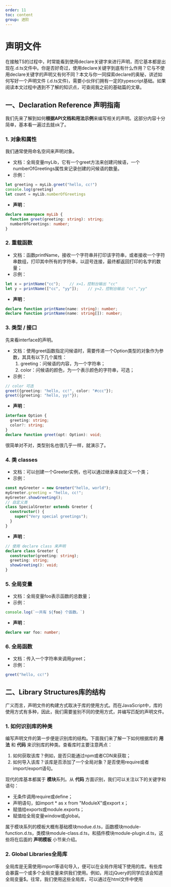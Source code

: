 ```yaml
---
order: 11
toc: content
group: 进阶
---
```


# 声明文件

在接触TS的过程中，时常能看到使用declare关键字来进行声明，而它基本都是出现在.d.ts文件中。你是否好奇过，使用declare关键字到底有什么作用？它与不使用declare关键字的声明又有何不同？本文与你一同探索declare的奥秘，讲述如何写好一个声明文件 (.d.ts文件)，需要小伙伴们拥有一定的typescript基础。如果阅读本文过程中遇到不了解的知识点，可查阅我之前的基础篇的文章。

## 一、Declaration Reference 声明指南
我们先来了解到如何**根据****API****文档和用法示例**来编写相关的声明。这部分内容十分简单，基本看一遍过去就ok了。

### 1. 对象和属性
我们通常使用命名空间来声明对象。

+ 文档：全局变量myLib，它有一个greet方法来创建问候语，一个numberOfGreetings属性来记录创建的问候语的数量。
+ 示例：

```typescript
let greeting = myLib.greet("hello, cc!")
console.log(greeting)
let count = myLib.numberOfGreetings
```

+ **声明**：

```typescript
declare namespace myLib {
  function greet(greeting: string): string;
  numberOfGreetings: number;
}
```

### 2. 重载函数
+ 文档：函数printName，接收一个字符串并打印该字符串，或者接收一个字符串数组，打印其中所有的字符串，以逗号连接，最终都返回打印的名字的数量；
+ 示例：

```typescript
let x = printName("cc");	// x=1，控制台输出 "cc"
let y = printName(["cc", "yy"]);	// y=2，控制台输出 "cc","yy"
```

+ **声明**：

```typescript
declare function printName(name: string): number;
declare function printName(name: string[]): number;
```

### 3. 类型 / 接口
先来看interface的声明。

+ 文档：使用greet函数指定问候语时，需要传递一个Option类型的对象作为参数，其具有以下几个属性：
    1. greeting：问候语的内容，为一个字符串；
    2. color：问候语的颜色，为一个表示颜色的字符串，可选；
+ 示例：

```typescript
// color 可选
greet({greeting: "hello, cc!", color: "#ccc"});
greet({greeting: "hello, yy!"});
```

+ **声明**：

```typescript
interface Option {
  greeting: string;
  color?: string;
}
declare function greet(opt: Option): void;
```

很简单对不对，类型别名也很几乎一样，就演示了。

### 4. 类 classes
+ 文档：可以创建一个Greeter实例，也可以通过继承来自定义一个类；
+ 示例：

```typescript
const myGreeter = new Greeter("hello, world");
myGreeter.greeting = "hello, cc!";
myGreeter.showGreeting();
// 自定义类
class SpecialGreeter extends Greeter {
  constructor() {
    super("Very special greetings");
  }
}
```

+ **声明**：

```typescript
// 使用 declare class 来声明
declare class Greeter {
  constructor(greeting: string);
  greeting: string;
  showGreeting(): void;
}
```

### 5. 全局变量
+ 文档：全局变量foo表示函数的总数量；
+ 示例：

```typescript
console.log(`一共有 ${foo} 个函数。`)
```

+ **声明**：

```typescript
declare var foo: number;
```

### 6. 全局函数
+ 文档：传入一个字符串来调用greet；
+ 示例：

```typescript
greet("hello, cc!")
```

## 二、Library Structures库的结构
广义而言，声明文件的构建方式取决于库的使用方式。而在JavaScript中，库的使用方式有多种，因此，我们需要鉴别不同的使用方式，并编写匹配的声明文件。

### 1. 如何识别库的种类
编写声明文件的第一步便是识别库的结构。下面我们来了解一下如何根据库的 **用法** 和 **代码** 来识别库的种类。查看库时主要注意两点：

1. 如何获取该库？例如，是否只能通过npm或者CDN来获取；
2. 如何导入该库？该库是否添加了一个全局对象？是否使用require或者import/export语句。

现代的库基本都属于 **模块**系列。从 **代码** 方面识别，我们可以关注以下的关键字和语句：

+ 无条件调用require或define；
+ 声明语句，如import * as x from "ModuleX"或export x；
+ 赋值给exports或module.exports；
+ 赋值给全局变量window或global。

属于模块系列的模板大概有基础模块modue.d.ts，函数模块module-function.d.ts，类模块module-class.d.ts，和插件模块module-plugin.d.ts，这些将在后面的 **声明模板** 小节来介绍。

### 2. Global Libraries全局库
全局库是无需使用import等语句导入，便可以在全局作用域下使用的库。有些库会暴露一个或多个全局变量来供我们使用。例如，用过jQuery的同学应该会知道全局变量$。往常，我们使用这些全局库，可以通过在html文件中使用<script scr="xxx">标签来提供相应全局变量。但是现在，许多流行的全局库都是当作通用模块化方案UMD的库来写的，且不容易与UMD区分开来。在编写全局库的声明文件之前，一定要确保它们实际上并不是UMD的库。

从 **代码** 层面识别全局库：

+ 全局作用域声明的变量、函数等；
+ 添加给window，global，globalThis等全局对象的属性，如window.xxx；
+ 存在于document等全局DOM变量上的属性；

### 3. UMD
UMD为通用模块化方案，采用该方案的库，既能用作模块（使用导入语句），也可以直接通过暴露的全局变量来使用。UMD模块会检查是否存在模块加载器环境。

```typescript
(function (root, factory) {
  if (typeof define === "function" && define.amd) {
    define(["libName"], factory);
  } else if (typeof module === "object" && module.exports) {
    module.exports = factory(require("libName"));
  } else {
    root.returnExports = factory(root.libName);
  }
}(this, function (b) {
  // xxx
})
```

UMD的库往往会在文件的顶层使用typeof define，typeof module，typeof window等来测试运行环境，如果我们看到使用了这些语句的，那么大概率就是UMD的库。文档中一般也会为使用require导入的注明 “Using in Node.js” ，为使用<script>标签来引入的注明"Using in the browser"。

## 三、Consuming Dependencies依赖处理
声明文件中可能需要用到各种相关的依赖，这里介绍如何导入这些依赖。

### 1. 对全局库的依赖
如果我们的编写的库，依赖于其它的全局库，可以使用 [三斜杠指令](https://juejin.cn/post/7075243725210779684)/// <reference types="xxx" />来引入。

```typescript
/// <reference types="someLib" />
function getThing(): someLib.something;
```

### 2. 对模块的依赖
如果我们的库依赖与其它模块，则使用import来导入该模块。

```typescript
import * as moment from "moment";
function getThing(): moment;
```

### 3. 对UMD库的依赖
对UMD库的依赖也分为全局库(以UMD方式构建的全局库) 和 UMD库。

如果我们的库依赖于UMD的全局库 ，也使用[三斜杠指令](https://juejin.cn/post/7075243725210779684)/// <reference types="xxx" />来引入。

```plain
/// <reference types="moment" />
function getThing(): moment;
```

如果依赖于其它的 **模块** 或者严格意义上的UMD**库** ，则使用import来导入。

```typescript
import * as someLib from "someLib";
```

**切勿使用三斜杠指令来引入****UMD****库**，因此，需要分清到底是使用了UMD方式的全局库，还是实际上的UMD库。

## 四、.d.ts 声明文件模板
这里介绍模块相关的.d.ts文件模板。声明模版是用于为库进行声明的，而不是起实际作用的库，真正起作用的是全局修改模块，而不是声明文件本身。

### (一) 模块基础声明模板	modules.d.ts
#### 1. 常见的CommonJs模式
直接上简单的栗子，如下导出一个常量和一个函数：

```typescript
const maxInterval = 12;
function getArrayLength(arr) {
  return arr.length;
}
module.exports = {
  getArrayLength,
  maxInterval,
};
```

则.d.ts声明文件可以如下编写：

```typescript
export function getArrayLength(arr: any[]): number;
export const maxInterval: 12;
```

可以看见，在.d.ts文件中导出的语法，和ES6语法相似。此外，也有**默认导出**。

在CommonJs中可以默认导出任何值。如下默认导出一个正则表达式：

```typescript
module.exports = /hello( world)?/;
```

则在.d.ts文件中，使用export default来进行默认导出。

```typescript
// xxx.d.ts
declare const helloWorld: RegExp;
export default helloWorld;
```

**在****CommonJs****中导出函数**比较特别，因为函数也是一个对象，可以给它添加属性。因此，CommonJs**导出的函数也会包含所添加的属性，但是****.d.ts****文件中需要分别描述**。

```typescript
function getArrayLength(arr) {
  return arr.length;
}
getArrayLength.maxInterval = 12;
module.exports = getArrayLength;	// 包含了getArrayLength.maxInterval属性
```

则在.d.ts文件中如下描述：

```typescript
// 分开导出
export default function getArrayLength(arr: any[]): number;
export const maxInterval: 12;
```

需要注意，在.d.ts文件中使用export default需要我们开启esModuleInterop: true ，如果无法开启，则只能使用旧语法export = xxx来代替。例如，上面的栗子用export = xxx语法来写：

```typescript
declare function getArrayLength(arr: any[]): number;
declare namespace getArrayLength {
  declare const maxInterval: 12;
}
export = getArrayLength;
```

#### 2. 各种导入方式的处理
我们知道，模块的导入有很多写法，如果要支持这些写法，那么我们的库需要做相应的处理。

```typescript
class FastifyInstance {}
function fastify() {
  return new FastifyInstance();
}
fastify.FastifyInstance = FastifyInstance;
// 允许使用 { fastify } 来导入
fastify.fastify = fastify;
// 提供严格的ES Module支持
fastify.default = fastify;
// 设置默认导出项
module.exports = fastify;
```

#### 3. 模块代码中的命名空间
当我们使用类ES6语法难以描述导出时，就可以使用命名空间来描述。如下，通过 [声明合并](https://juejin.cn/post/7073383136213598222) 来合并class和namespace，导出的class中可以访问namespace中暴露的成员。

```typescript
export class API {
  constructor(baseURL: string);
  getInfo(opts: API.InfoRequest): API.InfoResponse;
}
// 命名空间和类会被合并
declare namespace API {
  // 通过export关键字暴露的成员，可以在其它同名的namespace/class中访问
  export interface InfoRequest {
    id: string;
  }
  export interface InfoResponse {
    width: number;
    height: number;
  }
}
```

至于namespace在.d.ts文件中起什么作用，会在后面的 **深入理解** 小节中介绍。

#### 4. 可选的全局用法
使用export as namespace MyModule来声明，则在UMD上下文中，可在全局作用域下访问MyModule。

```typescript
export as namespace MyModule;
```

#### 5. 文件示例.d.ts
```typescript
// Type definitions for [~库的名字~] [~版本号(可选)~]
// Project: [~工程名字~]
// Definitions by: [~你的名字~] <[~你的主页链接~]>

/*~这是个示例，我们在写自己的声明文件时，应该重命名为：index.d.ts，
 *~并放在与模块名相同的名字的目录下，例如，模块名为 ModuleA，
 *~则此文件：ModuleA/index.d.ts
 */

/*~ 如果本模块是暴露了全局对象的UMD模块，
 *~ 则在此处进行全局库的声明，
 *~ 否则，删掉这个声明
 */
export as namespace myLib;

/*~ 如果本模块导出了函数，则声明如下 */
export function myFunction(a: string): string;
export function myOtherFunction(a: number): number;

/*~ 类型的声明如下 */
export interface SomeType {
  name: string;
  length: number;
  extras?: string[];
}
/*~ 使用const，let，var等关键字声明属性 */
export const myField: number;
```

#### 6. 库的目录结构
一个库往往由许多个模块组成，清晰的目录结构十分重要。例如，当我们的库包含如下模块时：

myLib

	+---- index.js 

	+---- foo.js

	+---- bar

		+---- index.js

		+---- baz.js

使用该库时，就有不同的导入：

```typescript
var a = require("myLib");
var b = require("myLib/foo");
var c = require("myLib/bar");
var d = require("myLib/bar/baz");
```

则相应的，我们的声明文件应该在如下的目录结构中：

@types/myLib 

	+---- index.d.ts

	+---- foo.d.ts

	+---- bar

		+---- index.d.ts

		+---- baz.d.ts

#### 7. 类型文件测试
+ 如果我们希望自己的库提交到DefinitelyTyped供所有人使用，则需要做如下操作：
    1. 在node_modules/@types/[libname]处创建新的文件夹；
    2. 在该文件夹下创建一个index.d.ts文件，并将上面的参考示例复制进去；
    3. 根据我们对模块使用中断的地方，来把index.d.ts填充完整；
    4. 当index.d.ts文件填充至满意时，下载[DefinitelyTyped/DefinitelyTyped](https://link.juejin.cn?target=https%3A%2F%2Fgithub.com%2FDefinitelyTyped)]并按README的指导来操作。
+ 其它情况，例如只需要在自己的项目中使用，则只需做一些简单操作：
    1. 在项目根目录下创建一个[libname].d.ts文件；
    2. 在该文件中添加declare module "[libname]" { }；
    3. 将参考示例复制到"{ }"中，并根据模块中断的地方进行填充至满意。

### (二) 模块插件声明模板 module-plugin.d.ts
举个栗子，有时候我们想拓展其它库的功能。

```typescript
import { greeter } from "super-greeter";
// 平常的Greeter API
greeter(2);
greeter("Hello world");
// hyper-super-greeter是我们拓展后得到的库，提供了拓展API
import "hyper-super-greeter";
// 拓展API
greeter.hyperGreet();
```

假设super-greeter的定义如下：

```typescript
/*~ 演示通过函数签名来进行函数重载 */
export interface GreeterFunction {
  (name: string): void
  (time: number): void
}
/*~ 演示函数的导出 */
export const greeter: GreeterFunction;
```

则hyper-super-greeter作为插件模块，拓展super-greeter的API，其定义为：

```typescript
// Type definitions for [~库的名字~] [~版本号(可选)~]
// Project: [~工程名字~]
// Definitions by: [~你的名字~] <[~你的主页链接~]>

/*~这是个模块插件示例，我们在写自己的声明文件时，应该重命名为：index.d.ts，
 *~并放在与模块名相同的名字的目录下，例如，模块名为 hyper-super-greeter，
 *~则此文件：hyper-super-greeter/index.d.ts
 */

/*~ 导入要继承的模块 */
import { greeter } from "super-greeter";
/*~ 导出模块，其名称需要和导入的模块名称相同，
 *~ 如此，便对原模块的API进行了拓展
 */
export module "super-greeter" {
  export interface GreeterFunction {
    /** Greets even better! */
    hyperGreet(): void;
  }
}
```

依照官方文档给出的示例，在vscode中进行编辑，却发现对export关键字报错：'export' modifier cannot be applied to ambient modules and module augmentations since they are always visible。此外，我无需进行import "hyper-super-greeter"，就可以直接调用greeter.hyperGreet()，这和说好的不一样！先埋个坑，等解决了回来更新，如果有知道如何解决的同学，还望不吝赐教。

### (三) 模块类 声明模板
在模块中声明类，为了能使模块类按UMD方式导入和按 **模块** 方式导入，需要分别处理。

```typescript
// Type definitions for [~库的名字~] [~版本号，可选~]
// Project: [~工程名字~]
// Definitions by: [~你的名字~] <[~你的主页链接~]>
/*~ 这是个模块类的示例.
 *~ 记得重命名为 index.d.ts 并放在与模块名同名的文件夹下！
 *~ 你如，你编写的模块名为 "super-greeter", 
 *~ 则这个文件的路径为 'super-greeter/index.d.ts'
 */
// 注意，ES6 模块 不能直接导出 类 对象.
// 本模块应该按照CommonJs风格来导入:
//   import x = require('[~THE MODULE~]');
//
// 或者，如果开启了 --allowSyntheticDefaultImports 或
// --esModuleInterop , 则本模块也支持默认导入：
//   import x from '[~THE MODULE~]';
//
/*~ 如果这是个UMD模块，且暴露了一个全局变量 'myGreeter' 用来在模块加载器环境之外来加载本模块，
 *~ 则在这里声明这个全局变量，
 *~ 否则删除这个声明.
 */
export as namespace MyGreeter;
/*~ 导出类构造函数
 */
export = Greeter;
/*~ 编写类的属性和方法 */
declare class Greeter {
  constructor(customGreeting?: string);
  greet: void;
  myMethod(opts: MyClass.MyClassMethodOptions): number;
}
/*~ 如果想要导出相关的类型，则可以写在这里。
 *~
 *~ 需要注意，如果导出了这个命名空间，
 *~ 除非启用了 --esModuleInterop，
 *~ 则本模块不能正确地作为命名空间对象来导入：
 *~   import * as x from '[~THE MODULE~]'; // 错误
 */
declare namespace MyClass {
  export interface MyClassMethodOptions {
    width?: number;
    height?: number;
  }
}
```

### (四) 模块函数 声明模板
在模块中声明函数，为了能使模块类按UMD方式导入和按 **模块** 方式导入，需要分别处理。

```typescript
// Type definitions for [~库的名字~] [~版本号，可选~]
// Project: [~工程名字~]
// Definitions by: [~你的名字~] <[~你的主页链接~]>
/*~ 这是个模块函数的模板，
 *~ 记得重命名为 index.d.ts 并置于与模块同名的的文件夹下，
 *~ 例如，模块名为 "super-greeter", 
 *~ 则本文件的路径为 'super-greeter/index.d.ts'
 */
// 注意，ES6 模块不能直接导出类对象，因此，
// 本文件应该使用CommonJs风格来导入:
//   import x = require('[~THE MODULE~]');
//
// 或者, 如果启用了 --allowSyntheticDefaultImports 或 --esModuleInterop ，
// 则也可以使用默认导入:
//   import x from '[~THE MODULE~]';
//
/*~ 如果这是个暴露了全局变量"myFuncLib"的UMD模块，
 *~ 则在这里声明该全局变量，
 *~ 否则，删除此声明
 */
export as namespace myFuncLib;
/*~ 这里声明导出的对象
 */
export = Greeter;
/*~ 演示如何声明多个函数重载 */
declare function Greeter(name: string): Greeter.NamedReturnType;
declare function Greeter(length: number): Greeter.LengthReturnType;
/*~ 如果要导出相应的类型，则在这里进行声明，
 *~ 通常来说，我们会在这里声明函数返回值的类型，示例如下
 *~
 *~ 注意，一旦声明了这个命名空间, 除非启用了 --esModuleInterop ， 
 *~ 否则模块将无法正确按照命名空间对象来导入：
 *~   import * as x from '[~THE MODULE~]'; // 错误!
 */
declare namespace Greeter {
  export interface LengthReturnType {
    width: number;
    height: number;
  }
  export interface NamedReturnType {
    firstName: string;
    lastName: string;
  }
  /*~ 如果函数本身具有属性，则在这里进行声明，
   *~ 本声明表示如下操作是ok的:
   *~   import f = require('super-greeter');
   *~   console.log(f.defaultName);
   */
  export const defaultName: string;
  export let defaultLength: number;
}
```

### (五) 全局声明文件 Global.d.ts
**全局声明的库可以无需导入便能使用**。在 **二、库的结构** 中提到，如今很多流行的全局库都采用UMD的方式来编写，且不易与实际上的UMD库区分开来，也提到了如何从代码层面识别全局库。我们在编写全局库的声明文件时，务必要保证这不是一个UMD的库。

如下给出一个全局库的声明模板：

```typescript
// Type definitions for [~库的名字~] [~版本号，可选~]
// Project: [~工程名~]
// Definitions by: [~汝名~] <[~你的主页链接~]>
/*~ 如果这个库可以直接进行调用（类似模块函数）,
 *~ 则在此声明调用签名，
 *~ 否则，移除这一段。
 */
declare function myLib(a: string): string;
declare function myLib(a: number): number;
/*~ 如果希望这个库的名字可以作为有效的类型名,
 *~ 则在此处编写，
 *~ 否则可移除本段。
 *~
 *~ 如下示例将允许我们定义变量 'var x: myLib';
 */
interface myLib {
  name: string;
  length: number;
  extras?: string[];
}
/*~ 如果这个库暴露的全局变量上有其它属性,
 *~ 则在这里进行声明.
 *~ 当然也要声明相应的类型(接口或类型别名)。
 */
declare namespace myLib {
  //~ 变量，'myLib.timeout = 50;'
  let timeout: number;
  //~ 常量
  const version: string;
  //~ 命名空间中嵌套类，可以通过new来创建：'let c = new myLib.Cat(42)'
  //~ 或者引用其构造函数，如：'function f(c: myLib.Cat) { ... }
  class Cat {
    constructor(n: number);
    //~ 类的只读实例属性
    readonly age: number;
    //~ 类的实例方法
    purr(): void;
  }
  //~ 使用interface声明包含的类型，使得如下操作是ok的：
  //~   'var s: myLib.CatSettings = { weight: 5, name: "Maru" };'
  interface CatSettings {
    weight: number;
    name: string;
    tailLength?: number;
  }
  //~ 使用类型别名来声明类型：
  type VetID = string | number;
  //~ 声明方法，本示例可以通过如下方式调用：
  //~ 'myLib.checkCat(c)' or 'myLib.checkCat(c, v);'
  function checkCat(c: Cat, s?: VetID);
}
```

我们可以看到区别，全局库都是使用的declare而不是export，因此其声明的库无需导入，全局可用。

### (六) 全局修改模块
全局修改模块用于在导入时更改全局范围内现有的值。例如，可能存在某个全局修改模块gLib，在导入该模块时给Object.prototype添加成员。由于运行时可能存在的冲突，这个模式有一定的危险性，不过我们依然可以为其编写声明。

+ 识别全局修改模块

全局修改模块很好识别，它们往往了类似于全局插件，不过需要使用require来导入，使其作用生效。

其用法示例可能类似如下所示：

```typescript
// 使用require导入，但是一般不会用到返回值，即unused后续一般不会使用。
var unused = require("magic-string-time");
/* 或者不赋值给某个变量，而直接require */
require("magic-string-time");
var x = "hello, world";
// 导入时为某个内置类型添加了新的方法，
// 如这里给字符串类型添加了startsWithHello方法，因此这里可以直接使用
console.log(x.startsWithHello());
```

+ 全局模块 声明模板：

再次强调，声明模版是用于为库进行声明的，而不是起实际作用的库，真正起作用的是全局修改模块，而不是声明文件本身。

```typescript
// Type definitions for [~库的名字~] [~版本号，可选~]
// Project: [~工程名~]
// Definitions by: [~汝名~] <[~主页链接~]>
/*~ 这是个全局修改模块的模板，本文件应该被重命名为 index.d.ts
 *~ 并置于与模块同名的文件夹下，
 *~ 例如，模块名为 "super-greeter", 
 *~ 则本文件路径为 'super-greeter/index.d.ts'
 */
/*~ 注意，如果你的全局修改模块可以直接调用或者用作构造函数，
 *~ 则应在此结合模块函数或者模块类的模板文件。
 */
declare global {
  /*~ 此处声明的成员将被置于全局global命名空间中，
   *~ 或用于增强该命名空间中已有的成员。
   */
  interface String {
    fancyFormat(opts: StringFormatOptions): string;
  }
}
/*~ 如果你的模块需要导出值或者类型，照常写就ok */
export interface StringFormatOptions {
  fancinessLevel: number;
}
/*~ 例如声明一个方法 */
export function doSomething(): void;
/*~ 如果你的模块啥也不导出，则写下面这句话，否则，删掉这句话 */
export {};
```

## 五、注意事项
1. 不要使用String，Number，Boolean，Object，Symbol来作为类型，相应的，应该使用string，number，boolean，object，symbol，但是其它的**诸如****Array****等，却可以使用**；
2. 使用泛型时，应确保每个泛型参数都有使用，**不应该存在未使用的泛型参数**；
3. **不要使用****any****类型，如果有需要，应使用****unknown****替代**；
4. 无返回值的回调函数，其返回值类型不应使用any，而应使用void；
5. 回调函数避免存在可选参数；
6. 避免写仅有参数不同的回调函数的重载；
7. 明确的函数重载应置于泛型函数重载之前；
8. 避免写仅有尾随参数不同的函数重载，相应地，使用可选参数来替代；
9. 在只有一个参数是联合类型时，不要使用函数重载，而应使用联合类型；

## 六、深入
本小节介绍编写拥有友好的API的复杂声明文件。

### (一) 核心概念
理解这些核心概念，就能了解如何编写任何形状的声明。

#### 1. 类型 Types
在看本文之前，应该已经理解了在TS中什么是类型，什么是值。这里就不再赘述。如果还不太了解类型和值，可以参考我之前的文章 [声明合并](https://juejin.cn/post/7073383136213598222) 。

#### 2. 值	Values
同上。

#### 3. 命名空间 Namepaces
值和类型都可以存在于命名空间中。关于命名空间，也可以参考我之前的文章 [Namepaces](https://juejin.cn/post/7074880866341617694) 。

### (二) 简单组合：一个名字，多种含义
一个名字A，可以对应最多三种含义：类型、值 和 命名空间。使用该名字的上下文决定了名字当时的解释含义。例如，在let m: A.A = A中，出现的第一个A是命名空间，第二个A是类型，第三个A是值。

#### 1. 内置组合
可以参考我之前的文章 [声明合并](https://juejin.cn/post/7073383136213598222) ，有些声明能同时创建值、类型、命名空间中的两者。例如，class A {}声明可以同时创建一个值A和一个同名的类型A。值A表示类，可以通过new A()来创建实例。类型A表示new A()创建的实例的类型。

#### 2.自定义组合
此外，也可以根据需要自定义值、类型、命名空间之间的组合。

### (三) 高级组合
有些种类的声明可以跨声明组合。例如，class A {}和interface A {}可以共存，两者相互对类型A进行扩充。值、类型 和 命名空间 的表现有所不同：

+ 对于值，会和其它同名的值发生冲突，除非是由命名空间创建的值；
+ 对于类型，如果是有类型别名type A = xxx创建的，则会产生冲突；
+ 对于命名空间，永远不会有冲突。

下面通过示例来进行一些演示，也可以参考我之前的文章 [声明合并](https://juejin.cn/post/7073383136213598222) 。

#### 1. 通过interface来添加类型的成员
可以使用同名的interface来添加属性。

```typescript
interface Foo {
  x: number;
}
// 同名的interface，用来添加属性y
interface Foo {
  y: number;
}
let a: Foo = ...;
console.log(a.x + a.y); // 即具有x属性，又具有y属性
```

class和interface创建的同名类型，也可以相互拓展属性：

```typescript
class Foo {
  x: number;
}
// 使用interface来为类型Foo添加属性y
interface Foo {
  y: number;
}
let a: Foo = ...;
console.log(a.x + a.y); // OK
```

注意，不能使用类型别名type Foo = {y: number}来添加属性，而应该使用interface，因为类型别名声明同名类型会引起冲突。

#### 2. 使用namespace来添加成员
namespace可以用来添加类型、值或者命名空间的成员；但是命名空间namespace X {}不会创建类型X，只会创建一个值X和一个命名空间X。

```typescript
class C {}
namespace C {
  // 通过namespace给值C添加成员x
  export let x: number;
  // 通过namespace给类型C添加类型成员CC
  export interface CC {
    name: string;
  }
}
let y = C.x; // OK
let yy: C.CC; // ok
```

可以看到，命名空间是用来扩充已有的类型、值或者命名空间的强大工具。我们可以写出更多有趣的组合(尽管现实上很难遇见这种需求)：

```typescript
namespace X {
  export interface Y {}
  export class Z {}
}
// 通过namespace来扩充
namespace X {
  // 添加一个与已有类型同名的值
  export var Y: number;
  // 嵌套一个namespace来对之前同名的class做扩充
  export namespace Z {
    export class C {}
  }
}
type X = string;	// ok
const x1 = new X.Z();	// ok
const x2 = new X.Z.C();	// ok
```

## 七、发版
既然跟着我一起写好了自己的声明文件，现在是时候了解一下如何把自己的类型声明包发布到npm上啦。发版类型声明有两个途径：

1. 与相应的npm包绑定；
2. 发版到npm上的 [@types organization](https://link.juejin.cn?target=https%3A%2F%2Fwww.npmjs.com%2F~types) 。

如果我们的类型声明是基于自己的包的源代码生成的，那么最好是绑定到相应的npm包中进行发布；否则，推荐发版到npm上的@types机构。

### (一) 绑定到npm包的源代码中发布
#### 1. 设置types属性
如果我们的包里有main.js文件，则需要在package.json中指示，且设置types属性来指定包里相应的声明文件：

```typescript
{
  "name": "awesome",
    "author": "Vandelay Industries",
    "version": "1.0.0",
    "main": "./lib/main.js",
    "types": "./lib/main.d.ts"
}
```

其中，**types****字段名也可以用****typings****来替代**，两者同义。此外，如果我们的main声明文件的名字为index.d.ts，且位于包的根目录下（在index.js旁边），则也可以不设置types属性，但是建议添加该属性。

#### 2. 依赖
所有声明的依赖应该在package.json的dependencies属性中注明，例如：

```typescript
{
  "name": "browserify-typescript-extension",
    "author": "Vandelay Industries",
    "version": "1.0.0",
    "main": "./lib/main.js",
    "types": "./lib/main.d.ts",
    "dependencies": {
    "browserify": "latest",
      "@types/browserify": "latest",
      "typescript": "next"
  }
}
```

可以看见，browserify-typescript-extension依赖于browserify和typescript这两个包。browserify包的源代码没有和相应的声明文件绑定，因此需要额外依赖于@types/browserify来提供声明；而typescript包的源代码中已有相应的声明文件，因此无需额外@types包。

注意这里使用的是dependencies字段而不是devDependencies字段，因此browserify-typescript-extension每个用户都需要有dependencies里的包。

#### 3. 红线！！
在声明文件中不要使用/// <reference path="..." />，而应使用/// <reference types="..." />来替代。

如果我们的类型声明依赖于其它的包：

+ 不要将其与我们的文件内容合并，保持各个文件独立；
+ 不要将其声明复制到我们的包中；
+ 如果该依赖没有打包其类型声明文件，则我们可以依赖于npm的类型声明包。

#### 4. 指定TypeScript版本：typesVersions字段
TypeScript打开一个package.json文件来查看需要读取的内容时，首先注意到的就是typesVersions字段，我们可以通过该字段指定要求的TS版本。

例如，下面的栗子中，如果符合要求，则该包的import导入会解析为/node_modules/package-name/ts3.1/index.d.ts文件，如果当前TS版本不合要求，则会回落到types字段指定的文件。

```typescript
{
  "name": "package-name",
    "version": "1.0.0",
    "types": "./index.d.ts",
    "typesVersions": {
    ">=3.1": { "*": ["ts3.1/*"] }
  }
}
```

#### 5. 文件重定向
上面的栗子演示了整个文件夹下的内容的分辨，如果指向指定单个文件时，可以确切地传入该文件名。

```typescript
{
  "name": "package-name",
    "version": "1.0.0",
    "types": "./index.d.ts",
    "typesVersions": {
    "<4.0": { "index.d.ts": ["index.v3.d.ts"] }
  }
}
```

当TS版本低于4.0时，import导入会解析为index.v3.d.ts，否则解析为@types属性指定的index.d.ts。

#### 6. 多个字段
typeVersions属性可以包含多个字段，来明确不同的TS版本，但是要注意顺序，越是明确的版本，书写位置就越是靠前，否则将无法生效。

```typescript
{
  "name": "package-name",
    "version": "1.0",
    "types": "./index.d.ts",
    "typesVersions": {
    ">=3.2": { "*": ["ts3.2/*"] },
    ">=3.1": { "*": ["ts3.1/*"] }
  }
}
```

例如，以下的书写顺序是无效的：

```typescript
{
  "name": "package-name",
    "version": "1.0",
    "types": "./index.d.ts",
    "typesVersions": {
    // 这个书写顺序无效
    ">=3.1": { "*": ["ts3.1/*"] },
    ">=3.2": { "*": ["ts3.2/*"] }
  }
}
```

在npm包中做了如上几项处理后，当npm包发布之后，相应的声明文件也被包含在npm包里了，如此一来，我们编写的声明文件也就发布出去了。

### (二) 发版到 [@types](https://link.juejin.cn?target=https%3A%2F%2Fwww.npmjs.com%2F~types)
在 [DefinitelyTyped](https://link.juejin.cn?target=https%3A%2F%2Fgithub.com%2FDefinitelyTyped%2FDefinitelyTyped) 中的包，会通过 [types-publisher tool](https://link.juejin.cn?target=https%3A%2F%2Fgithub.com%2Fmicrosoft%2FDefinitelyTyped-tools%2Ftree%2Fmaster%2Fpackages%2Fpublisher) 工具自动发版到 [@types](https://link.juejin.cn?target=https%3A%2F%2Fwww.npmjs.com%2F~types) 机构。如果想让自己的类型声明翻版为@types包，则需要给 [DefinitelyTyped](https://link.juejin.cn?target=https%3A%2F%2Fgithub.com%2FDefinitelyTyped%2FDefinitelyTyped) 提交一份 pull request，在贡献指导页 [contribution guidelines page](https://link.juejin.cn?target=https%3A%2F%2Fdefinitelytyped.org%2Fguides%2Fcontributing.html) 可以查看更多详情。

## 八、使用
### 1. 下载
获取类型声明只需要npm，以lodash库为例：

```shell
npm install --save-dev @types/lodash
```

当然，如果在发版时已经包含了类型声明，则无需再下载@types包。

### 2. 使用
安装了@types类型声明包之后，就能使用相应的模块了。

```typescript
import * as _ from "lodash";
_.padStart("Hello TypeScript!", 20, " ");
```

如果不是使用模块，也可以通过暴露的全局变量来使用。如lodash暴露的全局变量为_。

```typescript
_.padStart("Hello TypeScript!", 20, " ");
```

### 3. 查找
通常来说，类型声明包应该与对应的npm上的包具有相同的名字，只不过类型声明包前面要加上@type/前缀。不过如果有需要，也可以在 [类型查找](https://link.juejin.cn?target=https%3A%2F%2Faka.ms%2Ftypes) 来搜索需要的包的类型声明。

如上，本指南写到这里就结束咯，但愿大家都能有所收获，我们始终在一同进步！如此一来，我的TypeScript进阶篇只剩下 **模块化** 和 **编译原理** 篇了，希望能坚持完成！

